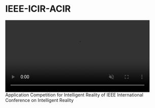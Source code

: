 # IEEE-ICIR-ACIR
<video width=90% border=1 autoplay muted>
  <source src=ICIR_banner_rest.mp4 type=video/mp4>
</video>
Application Competition for Intelligent Reality of IEEE International Conference on Intelligent Reality
